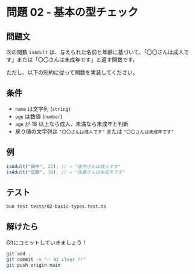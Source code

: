 # 問題 02 - 基本の型チェック

## 問題文

次の関数 `isAdult` は、与えられた名前と年齢に基づいて、「〇〇さんは成人です」または「〇〇さんは未成年です」と返す関数です。

ただし、以下の制約に従って関数を実装してください。

## 条件

- `name` は文字列 (`string`)
- `age` は数値 (`number`)
- `age` が 18 以上なら成人、未満なら未成年と判断
- 戻り値の文字列は `"〇〇さんは成人です"` または `"〇〇さんは未成年です"`

## 例

```ts
isAdult("田中", 22); // → "田中さんは成人です"
isAdult("佐藤", 18); // → "佐藤さんは未成年です"
```

## テスト

```bash
bun test tests/02-basic-types.test.ts
```

## 解けたら

Gitにコミットしていきましょう！

```bash
git add .
git commit -m "✅ 02 clear !!"
git push origin main
```
